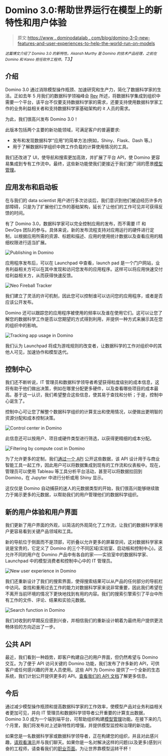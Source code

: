 # Domino 3.0:帮助世界运行在模型上的新特性和用户体验

> 原文:[https://www . dominodatalab . com/blog/domino-3-0-new-features-and-user-experiences-to-help-the-world-run-on-models](https://www.dominodatalab.com/blog/domino-3-0-new-features-and-user-experiences-to-help-the-world-run-on-models)

*<small>这篇博文介绍了 Domino 3.0 的新特性。Akansh Murthy 是 Domino 的技术产品经理，之前在 Domino 和 Kareo 担任软件工程师。</small>T3】*

## 介绍

Domino 3.0 通过消除模型操作瓶颈、加速研究和生产力，简化了数据科学家的生活。正如去年 5 月我们的数据科学领袖峰会 [Rev](https://blog.dominodatalab.com/model-management-era-model-driven-business/) 所述，将数据科学集成到组织中需要一个平台，该平台不仅要支持数据科学家的需求，还要支持使用数据科学家工作的业务利益相关者和支持数据科学家基础架构的 it 人员的需求。

为此，我们很高兴发布 Domino 3.0！

此版本包括两个主要的新功能领域，可满足客户的普遍要求:

*   发布和发现数据科学“应用”的简单方法(例如，Shiny、Flask、Dash 等。)
*   用于了解数据科学组织中跨工作负载的计算使用情况的工具。

我们还改进了 UI，使导航和搜索更加高效，并扩展了平台 API，使 Domino 更容易集成到专有工作流中。最终，这些新功能使我们更接近于我们更广阔的愿景[模型管理](https://blog.dominodatalab.com/model-management-era-model-driven-business/)。

## 应用发布和启动板

在与我们的 data scientist 用户进行多次访谈后，我们意识到他们被迫经历许多内部障碍，只是为了扩展他们工作的基础架构，延长了让他们的工作可见并可获得反馈的时间。

有了 Domino 3.0，数据科学家可以完全控制应用的发布，而不需要 IT 和 DevOps 团队的参与。具体来说，新的发布流程支持对应用运行的硬件进行定制，以根据应用所需的资源、标题和描述、应用的使用统计数据以及查看应用的精细权限进行适当扩展。

![Publishing in Domino ](../Images/2c5885ca2a0f46c1cd7018939b2c2083.png)

应用程序发布后，可以在 Launchpad 中查看，launch pad 是一个门户网站，业务利益相关方可以在其中发现和访问您发布的应用程序。这样可以将应用快速交付给利益相关方，从而获得快速反馈。

![Neo Fireball Tracker](../Images/68d00b3ce1768b8683fd7583b7d38b26.png)

我们建立了灵活的许可机制，因此您可以控制谁可以访问您的应用程序，或者是否应该公开发布。

Domino 还可以跟踪您的应用程序被使用的频率以及谁在使用它们。这可以让您了解您的数据科学工作是否以您期望的方式得到利用，并提供一种方式来展示其在您的组织中的影响。

![Tracking app usage in Domino](../Images/0c63635c2740f22ca7b456a373098f2d.png)

我们认为 Launchpad 将成为游戏规则的改变者，让数据科学的工作对组织中的其他人可见，加速协作和模型迭代。

## 控制中心

我们还不断听说，IT 管理员和数据科学领导者希望获得粒度级别的成本信息，这将有助于他们做出决策，例如在哪里分配更多硬件，以及查看哪些项目的成本最高。基于这一认识，我们希望整合这些信息，使其易于查找和分析；于是，控制中心诞生了。

控制中心可让您了解整个数据科学组织的计算支出和使用情况，以便做出更明智的资源分配和成本控制决策。

![Control center in Domino](../Images/eb1800f6fcbb3481092f2c38cb784f1a.png)

此信息还可以按用户、项目或硬件类型进行筛选，以获得更精细的成本分配。

![Filtering by compute cost in Domino](../Images/8c9e697489f3d93216f6c44ce31676f3.png)

为了允许更多的定制，我们[通过一个 API](https://support.dominodatalab.com/hc/en-us/articles/360017477692) 公开这些数据，该 API 设计用于与商业智能工具一起工作，因此用户可以将数据集成到现有的工作流和仪表板中。现在，管理员可以使用 Tableau 等工具分析平台活动，甚至可以将数据拉回到 Domino，在 Jupyter 中进行分析或用 Shiny 显示。

这仅仅是 Domino 自动捕获的迷人的元数据类型的开始，我们很高兴能够继续致力于揭示更多的元数据，以帮助我们的用户管理他们的数据科学组织。

## 新的用户体验和用户界面

我们更新了用户界面的外观，以简洁的外观简化了工作流，让我们的数据科学家用户更容易看到关键产品领域和工具。

新的导航位于侧面而不是顶部，可折叠以允许更多的屏幕空间，这对数据科学家来说是宝贵的，它定义了 Domino 的三个不同区域(实验室、启动板和控制中心)。这允许不同的用户在 Domino 产品中有各自的家——实验室中的数据科学家、Launchpad 中的模型消费者和控制中心中的 IT 管理员。

![New user experience in Domino](../Images/c18c257b079d146da456da6c2a7b7fdf.png)

我们还重新设计了我们的搜索界面，使得搜索结果可以从产品的任何部分的导航栏中访问。查找和重用过去工作的能力对数据科学家来说非常重要，因此我们希望在不离开当前环境的情况下更快地找到有用的内容。我们的搜索引擎索引了平台中所有工作的文件、评论、结果和实验元数据。

![Search function in Domino](../Images/79763bf85ba6eb03fd4437c0ad21fef8.png)

我们对收到的早期反应感到兴奋，并相信我们的重新设计朝着为最终用户提供更流畅体验的方向迈出了一步。

## 公共 API

最近，我们看到一种趋势，即客户构建自己的用户界面，但仍然希望与 Domino 交互。为了便于 API 访问关键的 Domino 功能，我们发布了许多新的 API，可供客户或任何感兴趣的开发人员使用。这些 API 为 Domino 提供了一个全新的生态系统，我们计划公开提供更多的 API。[查看我们的 API 文档](https://dominodatalab.github.io/api-docs/)了解更多信息。

## 今后

通过减少模型操作瓶颈和提高数据科学家的工作效率，使模型产品对业务利益相关者更加可见，并向 IT 管理员和数据科学领导者公开重要的计算支出数据，Domino 3.0 成为一个端到端平台，可帮助组织构建[模型管理](https://blog.dominodatalab.com/model-management-era-model-driven-business/)功能。在接下来的几个月里，我们将发布对上述新特性的增强，并提供模型监控和治理的新功能。

如果您是一名数据科学家或数据科学领导者，正在构建您的组织，并且对此感兴趣，[请观看演示](https://www.dominodatalab.com/demo/?utm_source=blog&utm_medium=post&utm_campaign=domino-3-0-new-features-and-user-experiences-to-help-the-world-run-on-models)并与我们聊天。如果你是一名对解决这样的问题(以及更多)感到兴奋的工程师，请查看我们的[职业页面](https://www.dominodatalab.com/careers/?utm_source=blog&utm_medium=post&utm_campaign=domino-3-0-new-features-and-user-experiences-to-help-the-world-run-on-models)。为让世界靠模型运转干杯！